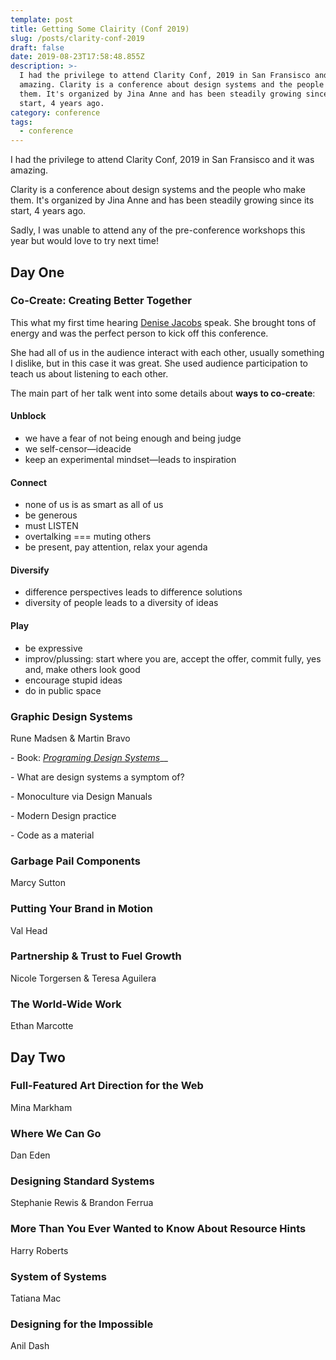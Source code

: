 ```yaml
---
template: post
title: Getting Some Clairity (Conf 2019)
slug: /posts/clarity-conf-2019
draft: false
date: 2019-08-23T17:58:48.855Z
description: >-
  I had the privilege to attend Clarity Conf, 2019 in San Fransisco and it was
  amazing. Clarity is a conference about design systems and the people who make
  them. It's organized by Jina Anne and has been steadily growing since its
  start, 4 years ago.
category: conference
tags:
  - conference
---
```

I had the privilege to attend Clarity Conf, 2019 in San Fransisco and it was amazing. 

Clarity is a conference about design systems and the people who make them. It's organized by Jina Anne and has been steadily growing since its start, 4 years ago.

Sadly, I was unable to attend any of the pre-conference workshops this year but would love to try next time!

## Day One

### Co-Create: Creating Better Together

This what my first time hearing [Denise Jacobs](https://twitter.com/denisejacobs) speak. She brought tons of energy and was the perfect person to kick off this conference. 

She had all of us in the audience interact with each other, usually something I dislike, but in this case it was great. She used audience participation to teach us about listening to each other.

The main part of her talk went into some details about **ways to co-create**:

#### Unblock

* we have a fear of not being enough and being judge
* we self-censor—ideacide
* keep an experimental mindset—leads to inspiration

#### Connect

* none of us is as smart as all of us
* be generous
* must LISTEN
* overtalking === muting others
* be present, pay attention, relax your agenda

#### Diversify

* difference perspectives leads to difference solutions
* diversity of people leads to a diversity of ideas

#### Play

* be expressive
* improv/plussing: start where you are, accept the offer, commit fully, yes and, make others look good
* encourage stupid ideas
* do in public space

### Graphic Design Systems

Rune Madsen & Martin Bravo

\- Book: [_Programing Design Systems_](https://programmingdesignsystems.com/introduction/)__

\- What are design systems a symptom of?

\- Monoculture via Design Manuals

\- Modern Design practice

\- Code as a material

### Garbage Pail Components

Marcy Sutton

### Putting Your Brand in Motion

Val Head

### Partnership & Trust to Fuel Growth

Nicole Torgersen & Teresa Aguilera

### The World-Wide Work

Ethan Marcotte

## Day Two

### Full-Featured Art Direction for the Web

Mina Markham

### Where We Can Go

Dan Eden

### Designing Standard Systems

Stephanie Rewis & Brandon Ferrua

### More Than You Ever Wanted to Know About Resource Hints

Harry Roberts

### System of Systems

Tatiana Mac

### Designing for the Impossible

Anil Dash

